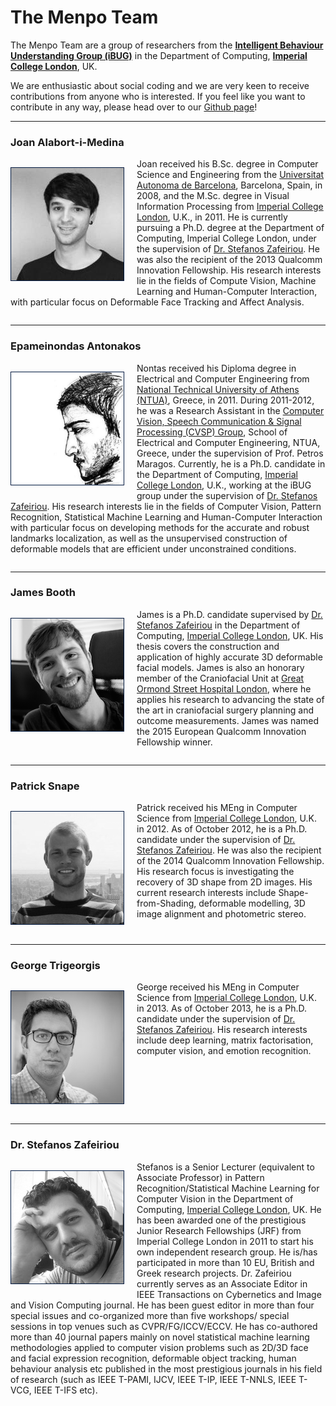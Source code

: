 The Menpo Team
==============

The Menpo Team are a group of researchers from the [**Intelligent Behaviour Understanding Group (iBUG)**][ibug] in the
Department of Computing, [**Imperial College London**][imperial], UK.

We are enthusiastic about social coding and we are very keen to receive contributions from anyone who is interested. If you feel like you want to contribute in any way, please head over to our
[Github page](http://www.github.com/menpo/)!

---------------------------------------

### Joan Alabort-i-Medina
<p style="float: left;">
<img alt="Joan Alabort-i-Medina" src="portraits/joan.png" style="border:1px solid #021a40; margin-right: 20px;"></br>
<a href="http://ibug.doc.ic.ac.uk/people/jalabort-i-medina" target="_blank"><i class="fa fa-home" style="color: black; font-size:120%;"></i></a>
<a href="mailto:joan.alabort@gmail.com" target="_blank"><i class="fa fa-envelope-square" style="color: black; font-size:120%;"></i></a>
<a href="http://github.com/jalabort" target="_blank"><i class="fa fa-github" style="color: black; font-size:120%;"></i></a>
<a href="http://ibug.doc.ic.ac.uk/people/jalabort-i-medina" target="_blank"><i class="fa fa-bug" style="color: black; font-size:120%;"></i></a>
<a href="https://scholar.google.co.uk/scholar?hl=en&q=joan+alabort-i-medina" target="_blank"><i class="fa fa-graduation-cap" style="color: black; font-size:120%;"></i></a>
<a href="https://www.facebook.com/joan.alabort" target="_blank"><i class="fa fa-facebook-square" style="color: black; font-size:120%;"></i></a>
<a href="https://www.linkedin.com/in/joan-alabort-3b13b315" target="_blank"><i class="fa fa-linkedin-square" style="color: black; font-size:120%;"></i></a>
<a href="https://twitter.com/JoanAlabort" target="_blank"><i class="fa fa-twitter-square" style="color: black; font-size:120%;"></i></a>
</p>

Joan received his B.Sc. degree in Computer Science and Engineering from the [Universitat Autonoma de Barcelona](http://www.uab.cat/web/universitat-autonoma-de-barcelona-1345467954774.html), Barcelona, Spain, in 2008, and the M.Sc. degree in Visual Information Processing from [Imperial College London][imperial], U.K., in 2011. He is currently pursuing a Ph.D. degree at the Department of Computing, Imperial College London, under the supervision of [Dr. Stefanos Zafeiriou][stefanos_personal]. He was also the recipient of the 2013 Qualcomm Innovation Fellowship. His research interests lie in the fields of Compute Vision, Machine Learning and Human-Computer Interaction, with particular focus on Deformable Face Tracking and Affect Analysis.

<div style="clear: both;"></div>

---------------------------------------

### Epameinondas Antonakos
<p style="float: left;">
<img alt="Epameinondas Antonakos" src="portraits/nontas.png" style="border:1px solid #021a40; margin-right: 20px;"></br>
<a href="http://nontas.github.io/" target="_blank"><i class="fa fa-home" style="color: black; font-size:120%;"></i></a>
<a href="mailto:antonakosn@gmail.com" target="_blank"><i class="fa fa-envelope-square" style="color: black; font-size:120%;"></i></a>
<a href="http://github.com/nontas" target="_blank"><i class="fa fa-github" style="color: black; font-size:120%;"></i></a>
<a href="http://ibug.doc.ic.ac.uk/people/eantonakos" target="_blank"><i class="fa fa-bug" style="color: black; font-size:120%;"></i></a>
<a href="https://scholar.google.es/citations?user=ViIpE70AAAAJ" target="_blank"><i class="fa fa-graduation-cap" style="color: black; font-size:120%;"></i></a>
<a href="https://www.facebook.com/antonakosn" target="_blank"><i class="fa fa-facebook-square" style="color: black; font-size:120%;"></i></a>
<a href="https://uk.linkedin.com/in/epameinondas-antonakos-32b62454" target="_blank"><i class="fa fa-linkedin-square" style="color: black; font-size:120%;"></i></a>
<a href="https://twitter.com/antonakosn" target="_blank"><i class="fa fa-twitter-square" style="color: black; font-size:120%;"></i></a>
</p>

Nontas received his Diploma degree in Electrical and Computer Engineering from [National Technical University of Athens (NTUA)](http://www.ntua.gr/), Greece, in 2011. During 2011-2012, he was a Research Assistant in the [Computer Vision, Speech Communication & Signal Processing (CVSP) Group](http://cvsp.cs.ntua.gr/), School of Electrical and Computer Engineering, NTUA, Greece, under the supervision of Prof. Petros Maragos. Currently, he is a Ph.D. candidate in the Department of Computing, [Imperial College London][imperial], U.K., working at the iBUG group under the supervision of [Dr. Stefanos Zafeiriou][stefanos_personal]. His research interests lie in the fields of Computer Vision, Pattern Recognition, Statistical Machine Learning and Human-Computer Interaction with particular focus on developing methods for the accurate and robust landmarks localization, as well as the unsupervised construction of deformable models that are efficient under unconstrained conditions.

<div style="clear: both;"></div>

---------------------------------------

### James Booth
<p style="float: left;">
<img alt="James Booth" src="portraits/james.png" style="border:1px solid #021a40; margin-right: 20px;"></br>
<a href="http://www.jamesabooth.com" target="_blank"><i class="fa fa-home" style="color: black; font-size:120%;"></i></a>
<a href="mailto:jabooth@gmail.com" target="_blank"><i class="fa fa-envelope-square" style="color: black; font-size:120%;"></i></a>
<a href="http://github.com/jabooth" target="_blank"><i class="fa fa-github" style="color: black; font-size:120%;"></i></a>
<a href="http://ibug.doc.ic.ac.uk/people/jbooth" target="_blank"><i class="fa fa-bug" style="color: black; font-size:120%;"></i></a>
<a href="https://scholar.google.co.uk/citations?user=T7F42LQAAAAJ" target="_blank"><i class="fa fa-graduation-cap" style="color: black; font-size:120%;"></i></a>
<a href="https://www.facebook.com/jabooth" target="_blank"><i class="fa fa-facebook-square" style="color: black; font-size:120%;"></i></a>
<a href="https://www.linkedin.com/in/jabooth" target="_blank"><i class="fa fa-linkedin-square" style="color: black; font-size:120%;"></i></a>
<a href="https://twitter.com/jamesabooth" target="_blank"><i class="fa fa-twitter-square" style="color: black; font-size:120%;"></i></a>
</p>

James is a Ph.D. candidate supervised by [Dr. Stefanos Zafeiriou][stefanos_personal] in the Department of Computing, [Imperial College London][imperial], UK. His thesis covers the construction and application of highly accurate 3D deformable facial models. James is also an honorary member of the Craniofacial Unit at [Great Ormond Street Hospital London](http://www.gosh.nhs.uk/), where he applies his research to advancing the state of the art in craniofacial surgery planning and outcome measurements. James was named the 2015 European Qualcomm Innovation Fellowship winner.

<div style="clear: both;"></div>

---------------------------------------

### Patrick Snape
<p style="float: left;">
<img alt="Patrick Snape" src="portraits/patrick.png" style="border:1px solid #021a40; margin-right: 20px;"></br>
<a href="http://patricksnape.github.io/" target="_blank"><i class="fa fa-home" style="color: black; font-size:120%;"></i></a>
<a href="mailto:p.snape@imperial.ac.uk" target="_blank"><i class="fa fa-envelope-square" style="color: black; font-size:120%;"></i></a>
<a href="http://github.com/patricksnape" target="_blank"><i class="fa fa-github" style="color: black; font-size:120%;"></i></a>
<a href="http://ibug.doc.ic.ac.uk/people/psnape" target="_blank"><i class="fa fa-bug" style="color: black; font-size:120%;"></i></a>
<a href="https://scholar.google.co.uk/citations?user=L-sUZmUAAAAJ" target="_blank"><i class="fa fa-graduation-cap" style="color: black; font-size:120%;"></i></a>
<a href="https://www.facebook.com/patrick.snape" target="_blank"><i class="fa fa-facebook-square" style="color: black; font-size:120%;"></i></a>
<a href="https://www.linkedin.com/in/patrick-snape-0a6a9b26" target="_blank"><i class="fa fa-linkedin-square" style="color: black; font-size:120%;"></i></a>
<a href="https://twitter.com/berecursive" target="_blank"><i class="fa fa-twitter-square" style="color: black; font-size:120%;"></i></a>
</p>

Patrick received his MEng in Computer Science from [Imperial College London][imperial], U.K. in 2012. As of October 2012, he is a Ph.D. candidate under the supervision of [Dr. Stefanos Zafeiriou][stefanos_personal]. He was also the recipient of the 2014 Qualcomm Innovation Fellowship. His research focus is investigating the recovery of 3D shape from 2D images. His current research interests include Shape-from-Shading, deformable modelling, 3D image alignment and photometric stereo.

<div style="clear: both;"></div>

---------------------------------------

### George Trigeorgis
<p style="float: left;">
<img alt="George Trigeorgis" src="portraits/george.png" style="border:1px solid #021a40; margin-right: 20px;"></br>
<a href="http://trigeorgis.com/" target="_blank"><i class="fa fa-home" style="color: black; font-size:120%;"></i></a>
<a href="mailto:g.trigeorgis@imperial.ac.uk" target="_blank"><i class="fa fa-envelope-square" style="color: black; font-size:120%;"></i></a>
<a href="http://github.com/trigeorgis" target="_blank"><i class="fa fa-github" style="color: black; font-size:120%;"></i></a>
<a href="http://ibug.doc.ic.ac.uk/people/gtrigeorgis" target="_blank"><i class="fa fa-bug" style="color: black; font-size:120%;"></i></a>
<a href="https://scholar.google.com/citations?user=WL_xXbQAAAAJ" target="_blank"><i class="fa fa-graduation-cap" style="color: black; font-size:120%;"></i></a>
<a href="https://facebook.com/gtrigeorgis" target="_blank"><i class="fa fa-facebook-square" style="color: black; font-size:120%;"></i></a>
<a href="https://www.linkedin.com/in/trigeorgis" target="_blank"><i class="fa fa-linkedin-square" style="color: black; font-size:120%;"></i></a>
<a href="https://twitter.com/trigeorgis" target="_blank"><i class="fa fa-twitter-square" style="color: black; font-size:120%;"></i></a>
</p>

George received his MEng in Computer Science from [Imperial College London][imperial], U.K. in 2013. As of October 2013, he is a Ph.D. candidate under the supervision of [Dr. Stefanos Zafeiriou][stefanos_personal]. His research interests include deep learning, matrix factorisation, computer vision, and emotion recognition.

<div style="clear: both;"></div>

---------------------------------------

### Dr. Stefanos Zafeiriou
<p style="float: left;">
<img alt="Dr. Stefanos Zafeiriou" src="portraits/stefanos.png" style="border:1px solid #021a40; margin-right: 20px;"></br>
<a href="https://wp.doc.ic.ac.uk/szafeiri/" target="_blank"><i class="fa fa-home" style="color: black; font-size:120%;"></i></a>
<a href="mailto:s.zafeiriou@imperial.ac.uk" target="_blank"><i class="fa fa-envelope-square" style="color: black; font-size:120%;"></i></a>
<a href="http://ibug.doc.ic.ac.uk/people/szafeiriou" target="_blank"><i class="fa fa-bug" style="color: black; font-size:120%;"></i></a>
<a href="https://scholar.google.co.uk/citations?user=QKOH5iYAAAAJ" target="_blank"><i class="fa fa-graduation-cap" style="color: black; font-size:120%;"></i></a>
<a href="https://www.linkedin.com/in/stefanos-zafeiriou-3969125" target="_blank"><i class="fa fa-linkedin-square" style="color: black; font-size:120%;"></i></a>
</p>

Stefanos is a Senior Lecturer (equivalent to Associate Professor) in Pattern Recognition/Statistical Machine Learning for Computer Vision in the Department of Computing, [Imperial College London][imperial], UK. He has been awarded one of the prestigious Junior Research Fellowships (JRF) from Imperial College London in 2011 to start his own independent research group. He is/has participated in more than 10 EU, British and Greek research projects. Dr. Zafeiriou currently serves as an Associate Editor in IEEE Transactions on Cybernetics and Image and Vision Computing journal. He has been guest editor in more than four special issues and co-organized more than five workshops/ special sessions in top venues such as CVPR/FG/ICCV/ECCV. He has co-authored more than 40 journal papers mainly on novel statistical machine learning methodologies applied to computer vision problems such as 2D/3D face and facial expression recognition, deformable object tracking, human behaviour analysis etc published in the most prestigious journals in his field of research (such as IEEE T-PAMI, IJCV, IEEE T-IP, IEEE T-NNLS, IEEE T-VCG, IEEE T-IFS etc).


[ibug]: http://ibug.doc.ic.ac.uk/
[imperial]: https://www.imperial.ac.uk/
[stefanos_personal]: https://wp.doc.ic.ac.uk/szafeiri/
